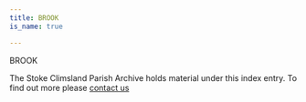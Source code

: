 ```yaml
---
title: BROOK
is_name: true

---
```


BROOK


The Stoke Climsland Parish Archive holds material under this index entry. To find out more please [contact us](/contact/)
